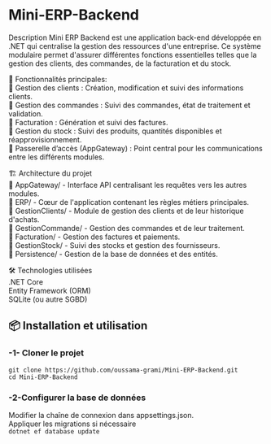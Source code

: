 # Mini-ERP-Backend
Description
Mini ERP Backend est une application back-end développée en .NET qui centralise la gestion des ressources d'une entreprise. Ce système modulaire permet d'assurer différentes fonctions essentielles telles que la gestion des clients, des commandes, de la facturation et du stock.

🚀 Fonctionnalités principales:  
🔹 Gestion des clients : Création, modification et suivi des informations clients.  
🔹 Gestion des commandes : Suivi des commandes, état de traitement et validation.  
🔹 Facturation : Génération et suivi des factures.  
🔹 Gestion du stock : Suivi des produits, quantités disponibles et réapprovisionnement.  
🔹 Passerelle d’accès (AppGateway) : Point central pour les communications entre les différents modules.  

🏗️ Architecture du projet  
📂 AppGateway/ - Interface API centralisant les requêtes vers les autres modules.  
📂 ERP/ - Cœur de l'application contenant les règles métiers principales.  
📂 GestionClients/ - Module de gestion des clients et de leur historique d'achats.  
📂 GestionCommande/ - Gestion des commandes et de leur traitement.  
📂 Facturation/ - Gestion des factures et paiements.  
📂 GestionStock/ - Suivi des stocks et gestion des fournisseurs.  
📂 Persistence/ - Gestion de la base de données et des entités.  

🛠️ Technologies utilisées  
.NET Core  
Entity Framework (ORM)  
SQLite (ou autre SGBD)   
## 📦 Installation et utilisation    
### -1- Cloner le projet   
    git clone https://github.com/oussama-grami/Mini-ERP-Backend.git
    cd Mini-ERP-Backend
    
### -2-Configurer la base de données  
Modifier la chaîne de connexion dans appsettings.json.  
Appliquer les migrations si nécessaire   
    ```dotnet ef database update ```
    
